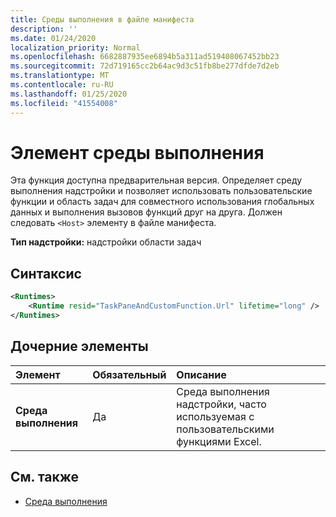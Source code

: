 ```yaml
---
title: Среды выполнения в файле манифеста
description: ''
ms.date: 01/24/2020
localization_priority: Normal
ms.openlocfilehash: 6682887935ee6894b5a311ad519408067452bb23
ms.sourcegitcommit: 72d719165cc2b64ac9d3c51fb8be277dfde7d2eb
ms.translationtype: MT
ms.contentlocale: ru-RU
ms.lasthandoff: 01/25/2020
ms.locfileid: "41554008"
---
```

# <a name="runtimes-element"></a>Элемент среды выполнения

Эта функция доступна предварительная версия. Определяет среду выполнения надстройки и позволяет использовать пользовательские функции и область задач для совместного использования глобальных данных и выполнения вызовов функций друг на друга. Должен следовать `<Host>` элементу в файле манифеста.

**Тип надстройки:** надстройки области задач

## <a name="syntax"></a>Синтаксис

```XML
<Runtimes>
    <Runtime resid="TaskPaneAndCustomFunction.Url" lifetime="long" />
</Runtimes>
```

## <a name="child-elements"></a>Дочерние элементы

|  Элемент |  Обязательный  |  Описание  |
|:-----|:-----|:-----|
|  **Среда выполнения**     | Да |  Среда выполнения надстройки, часто используемая с пользовательскими функциями Excel.

## <a name="see-also"></a>См. также

- [Среда выполнения](runtime.md)
